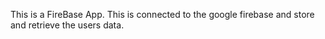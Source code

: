This is a FireBase App.
This is connected to the google firebase and store and retrieve the users data.
